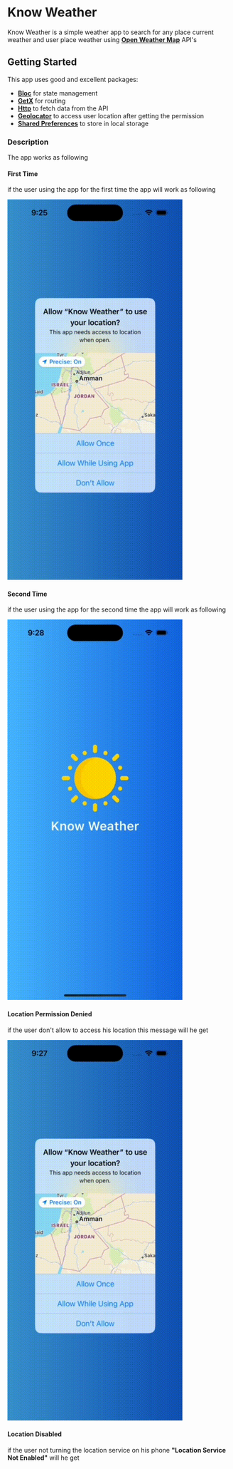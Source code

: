 # Know Weather

Know Weather is a simple weather app to search for any place
current weather and user place weather using [**Open Weather Map**](https://openweathermap.org) API's

## Getting Started

This app uses good and excellent packages:

- [**Bloc**](https://pub.dev/packages/bloc) for state management
- [**GetX**](https://pub.dev/packages/get) for routing
- [**Http**](https://pub.dev/packages/http) to fetch data from the API
- [**Geolocator**](https://pub.dev/packages/geolocator) to access user location after getting the permission
- [**Shared Preferences**](https://pub.dev/packages/shared_preferences) to store in local storage

### Description

The app works as following


#### First Time

if the user using the app for the first time the app will work as following

![](https://github.com/saadghazal/Flutter_Weather_App/blob/main/First%20Time.gif)


#### Second Time

if the user using the app for the second time the app will work as following

![](https://github.com/saadghazal/Flutter_Weather_App/blob/main/Second%20Time.gif)


#### Location Permission Denied

if the user don't allow to access his location this message will he get

![](https://github.com/saadghazal/Flutter_Weather_App/blob/main/Denied.gif)


#### Location Disabled

if the user not turning the location service on his phone 
**"Location Service Not Enabled"** will he get



